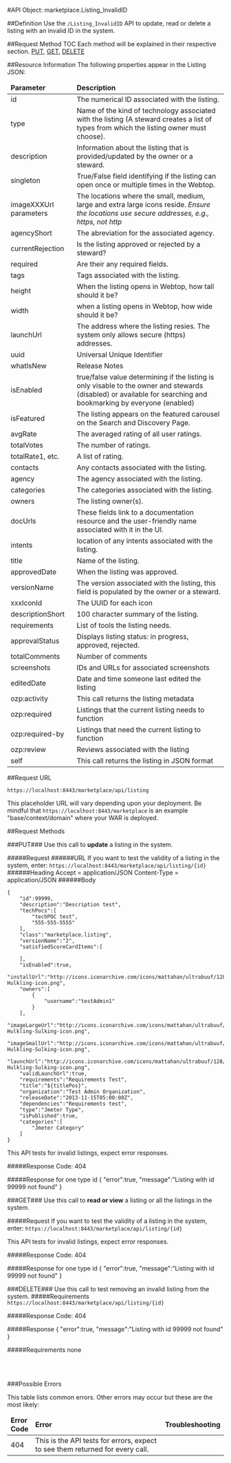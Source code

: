#API Object: marketplace.Listing_InvalidID

##Definition 
Use the `/Listing_InvalidID` API to update, read or delete a listing with an invalid ID in the system. 

##Request Method TOC
Each method will be explained in their respective section.
[PUT](https://github.com/ozone-development/ozp-rest/blob/master/docs-external/rest/OZP_listing_invalidIdAPI.md#PUT), 
[GET](https://github.com/ozone-development/ozp-rest/blob/master/docs-external/rest/OZP_listing_invalidIdAPI.md#GET), 
[DELETE](https://github.com/ozone-development/ozp-rest/blob/master/docs-external/rest/OZP_listing_invalidIdAPI.md#DELETE)
<br>


##Resource Information
The following properties appear in the Listing JSON:

<table style="width:100%">
    <thead>
        <tr>
            <td><b>Parameter</b></td>
            <td><b>Description</b></td
        </tr>
    </thead>
    <tbody>
        <tr>
            <td>id</td>
            <td>The numerical ID associated with the listing.</td> 
        </tr>
        <tr>
            <td>type</td>
            <td>Name of the kind of technology associated with the listing (A steward creates a list of types from which the listing owner must choose).</td> 
        </tr>
        <tr>
            <td>description</td>
            <td>Information about the listing that is provided/updated by the owner or a steward.</td> 
        </tr>
        <tr>
            <td>singleton</td>
            <td>True/False field identifying if the listing can open once or multiple times in the Webtop.</td> 
        </tr>
        <tr>
            <td>imageXXXUrl parameters</td>
            <td>The locations where the small, medium, large and extra large icons reside. <i> Ensure the locations use secure addresses, e.g., https, not http </i> </td> 
        </tr>
        <tr>
            <td>agencyShort</td>
            <td>The abreviation for the associated agency.</td> 
        </tr>
        <tr>
            <td>currentRejection</td>
            <td>Is the listing approved or rejected by a steward?</td> 
        </tr>
        <tr>
            <td>required</td>
            <td>Are their any required fields.</td> 
        </tr>
        <tr>
            <td>tags</td>
            <td>Tags associated with the listing.</td> 
        </tr>
        <tr>
            <td>height</td>
            <td>When the listing opens in Webtop, how tall should it be?</td> 
        </tr>
        <tr>
            <td>width</td>
            <td>when a listing opens in Webtop, how wide should it be?</td> 
        </tr>
        <tr>
            <td>launchUrl</td>
            <td>The address where the listing resies. The system only allows secure (https) addresses.</td> 
        </tr>
        <tr>
            <td>uuid</td>
            <td>Universal Unique Identifier</td> 
        </tr>
        <tr>
            <td>whatIsNew</td>
            <td>Release Notes</td> 
        </tr>
        <tr>
            <td>isEnabled</td>
            <td>true/false value determining if the listing is only visable to the owner and stewards (disabled) or available for searching and bookmarking by everyone (enabled)</td> 
        </tr>
        <tr>
            <td>isFeatured</td>
            <td>The listing appears on the featured carousel on the Search and Discovery Page.</td> 
        </tr>
        <tr>
            <td>avgRate</td>
            <td>The averaged rating of all user ratings.</td> 
        </tr>
        <tr>
            <td>totalVotes</td>
            <td>The number of ratings.</td> 
        </tr>
        <tr>
            <td>totalRate1, etc.</td>
            <td>A list of rating.</td> 
        </tr>
        <tr>
            <td>contacts</td>
            <td>Any contacts associated with the listing.</td> 
        </tr>
        <tr>
            <td>agency</td>
            <td>The agency associated with the listing.</td> 
        </tr>
        <tr>
            <td>categories</td>
            <td>The categories associated with the listing.</td> 
        </tr>
        <tr>
            <td>owners</td>
            <td>The listing owner(s).</td> 
        </tr>
        <tr>
            <td>docUrls</td>
            <td>These fields link to a documentation resource and the user-friendly name associated with it in the UI.</td> 
        </tr>
        <tr>
            <td>intents</td>
            <td>location of any intents associated with the listing.</td> 
        </tr>
        <tr>
            <td>title</td>
            <td>Name of the listing.</td> 
        </tr>
        <tr>
            <td>approvedDate</td>
            <td>When the listing was approved.</td> 
        </tr>
        <tr>
            <td>versionName</td>
            <td>The version associated with the listing, this field is populated by the owner or a steward.</td> 
        </tr>
        <tr>
            <td>xxxIconId</td>
            <td>The UUID for each icon</td> 
        </tr>
        <tr>
            <td>descriptionShort</td>
            <td>100 character summary of the listing.</td> 
        </tr>
        <tr>
            <td>requirements</td>
            <td>List of tools the listing needs.</td> 
        </tr>
        <tr>
            <td>approvalStatus</td>
            <td>Displays listing status: in progress, approved, rejected.</td> 
        </tr>
        <tr>
            <td>totalComments</td>
            <td>Number of comments</td> 
        </tr>
        <tr>
            <td>screenshots</td>
            <td>IDs and URLs for associated screenshots</td> 
        </tr>
		<tr>
            <td>editedDate</td>
            <td>Date and time someone last edited the listing</td> 
        </tr>
		<tr>
            <td>ozp:activity</td>
            <td>This call returns the listing metadata</td> 
        </tr>
		<tr>
            <td>ozp:required</td>
            <td>Listings that the current listing needs to function</td> 
        </tr>
		<tr>
            <td>ozp:required-by</td>
            <td>Listings that need the current listing to function</td> 
        </tr>
		<tr>
            <td>ozp:review</td>
            <td>Reviews associated with the listing</td> 
        </tr>
		<tr>
            <td>self</td>
            <td>This call returns the listing in JSON format</td> 
        </tr>
    </tbody>
</table>
 
##Request URL

`https://localhost:8443/marketplace/api/listing`

This placeholder URL will vary depending upon your deployment. Be mindful that `https://localhost:8443/marketplace` is an example "base/context/domain" where your WAR is deployed.  


##Request Methods

###<a name=PUT>PUT</a>###
Use this call to **update** a listing in the system.

#####Request
######URL
If you want to test the validity of a listing in the system, enter:
`https://localhost:8443/marketplace/api/listing/{id}`
######Heading
    Accept = application/JSON
    Content-Type = application/JSON
######Body

	{  
	    "id":99999,
	    "description":"Description test",
	    "techPocs":[  
	        "techPOC test",
	        "555-555-5555"
	    ],
	    "class":"marketplace.listing",
	    "versionName":"2",
	    "satisfiedScoreCardItems":[  
	
	    ],
	    "isEnabled":true,
	    "installUrl":"http://icons.iconarchive.com/icons/mattahan/ultrabuuf/128/Comics-Hulkling-icon.png",
	    "owners":[  
    	    {  
    	        "username":"testAdmin1"
    	    }
    	],
	    "imageLargeUrl":"http://icons.iconarchive.com/icons/mattahan/ultrabuuf/128/Comics-Hulkling-Sulking-icon.png",
	    "imageSmallUrl":"http://icons.iconarchive.com/icons/mattahan/ultrabuuf/128/Comics-Hulkling-Sulking-icon.png",
	    "launchUrl":"http://icons.iconarchive.com/icons/mattahan/ultrabuuf/128/Comics-Hulkling-Sulking-icon.png",
	    "validLaunchUrl":true,
	    "requirements":"Requirements Test",
	    "title":"${titlePos}",
	    "organization":"Test Admin Organization",
	    "releaseDate":"2013-11-15T05:00:00Z",
	    "dependencies":"Requirements test",
	    "type":"Jmeter Type",
	    "isPublished":true,
	    "categories":[  
	        "Jmeter Category"
	    ]
	}

This API tests for invalid listings, expect error responses. 

#####Response Code:
404

#####Response for one type id
	{
    	"error":true,
    	"message":"Listing with id 99999 not found"
	}


###<a name=GET>GET</a>###
Use this call to **read or view** a listing or all the listings in the system.

#####Request
If you want to test the validity of a listing in the system, enter:
`https://localhost:8443/marketplace/api/listing/{id}`
 
This API tests for invalid listings, expect error responses. 

#####Response Code:
404

#####Response for one type id
	{
    	"error":true,
    	"message":"Listing with id 99999 not found"
	}



###<a name=DELETE>DELETE</a>###
Use this call to test removing an invalid listing from the system.
#####Requirements
`https://localhost:8443/marketplace/api/listing/{id}`

#####Response Code:
404

#####Response
	{
    	"error":true,
    	"message":"Listing with id 99999 not found"
	}   
       
#####Requirements
none

<br>
<br>




###Possible Errors

This table lists common errors. Other errors may occur but these are the most likely:
<table style="width:100%">
    <thead>
        <tr>    
            <td><b>Error <br> Code</b></td>
            <td><b>Error</b></td>
            <td><b>Troubleshooting</b></td>
        </tr>
    </thead>
    <tbody>
        <tr>
            <td>404
            <td>This is the API tests for errors, expect to see them returned for every call.
            <td></td> 
        </tr> 
    </tbody>
</table> 



